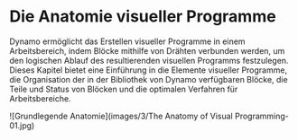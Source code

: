 

# Die Anatomie visueller Programme

Dynamo ermöglicht das Erstellen visueller Programme in einem Arbeitsbereich, indem Blöcke mithilfe von Drähten verbunden werden, um den logischen Ablauf des resultierenden visuellen Programms festzulegen. Dieses Kapitel bietet eine Einführung in die Elemente visueller Programme, die Organisation der in der Bibliothek von Dynamo verfügbaren Blöcke, die Teile und Status von Blöcken und die optimalen Verfahren für Arbeitsbereiche.

![Grundlegende Anatomie](images/3/The Anatomy of Visual Programming-01.jpg)

